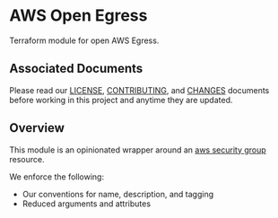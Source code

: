 # AWS Open Egress
Terraform module for open AWS Egress.

## Associated Documents
Please read our [LICENSE][lice], [CONTRIBUTING][cont], and [CHANGES][chge]
documents before working in this project and anytime they are updated.

## Overview
This module is an opinionated wrapper around an [aws security group][awss]
resource.

We enforce the following:
- Our conventions for name, description, and tagging
- Reduced arguments and attributes

[chge]: ./CHANGES.md
[cont]: ./CONTRIBUTING.md
[lice]: ./LICENSE.md
[awss]: https://registry.terraform.io/providers/hashicorp/aws/latest/docs/resources/security_group
